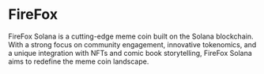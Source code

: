 # FireFox
FireFox Solana is a cutting-edge meme coin built on the Solana blockchain. With a strong focus on community engagement, innovative tokenomics, and a unique integration with NFTs and comic book storytelling, FireFox Solana aims to redefine the meme coin landscape.
